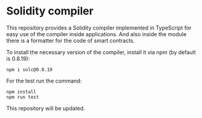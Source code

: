 # Solidity compiler

This repository provides a Solidity compiler implemented in TypeScript for easy use of the compiler inside applications.
And also inside the module there is a formatter for the code of smart contracts.

To install the necessary version of the compiler, install it via npm (by default is 0.8.19):

```shell
npm i solc@0.8.19
```

For the test run the command:

```shell
npm install
npm run test
```

This repository will be updated.
